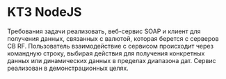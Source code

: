 # KT3 NodeJS

Требования задачи реализовать, веб-сервис SOAP и клиент для получения данных, связанных с валютой, которая берется с серверов CB RF. 
Пользователь взаимодействие с сервисом происходит через командную строку, выбирая действия для получения конкретных данных или динамических данных в пределах диапазона дат.
Сервис реализован в демонстрационных целях.